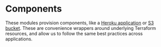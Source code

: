 # Components

These modules provision components, like a [Heroku application](https://github.com/DoSomething/infrastructure/tree/master/components/heroku_app) or [S3 bucket](https://github.com/DoSomething/infrastructure/tree/master/components/s3_bucket). These are convenience wrappers around underlying Terraform resources, and allow us to follow the same best practices across applications.